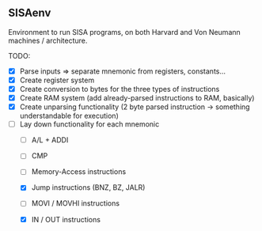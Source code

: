 SISAenv
---

Environment to run SISA programs, on both Harvard and Von Neumann machines / architecture. 

TODO: 
- [x] Parse inputs => separate mnemonic from registers, constants...
- [x] Create register system
- [x] Create conversion to bytes for the three types of instructions
- [x] Create RAM system (add already-parsed instructions to RAM, basically)
- [x] Create unparsing functionality (2 byte parsed instruction -> something understandable for execution)
- [ ] Lay down functionality for each mnemonic
  - [ ] A/L + ADDI
  - [ ] CMP
  - [ ] Memory-Access instructions
  - [x] Jump instructions (BNZ, BZ, JALR)
  - [ ] MOVI / MOVHI instructions
  - [x] IN / OUT instructions

